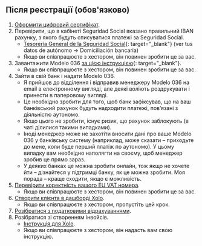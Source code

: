 ## Після реєстрації (обов'язково)

1. [Оформити цифровий сертифікат](#оформлення-цифрового-сертифіката).
2. Перевірити, що в кабінеті Seguridad Social вказано правильний IBAN рахунку, з якого будуть списуватися платежі за
   Seguridad Social.
    - [Tesorería General de la Seguridad Social](https://portal.seg-social.gob.es/wps/portal/importass/importass/bienvenida){:
      target="_blank"} (ver tus datos de autónomo -> Domiciliación bancaria)
    - Якщо ви співпрацюєте з хестором, він повинен зробити це за вас.
3. Завантажити Modelo 036
   [за цією інструкцією](https://www.xolo.io/es-en/faq/xolo-spain/category/get-started/article/i-am-already-registered-as-self-employed-where-can-i-find-my){:
   target="_blank"}.
    - Якщо ви співпрацюєте з хестором, він повинен зробити це за вас.
4. Зайти в свій банк і надати Modelo 036.
    - Я прийшов до відділення і відправив менеджеру Modelo 036 на email в електронному вигляді, але деякі воліють
      роздрукувати і принести в паперовому вигляді.
    - Це необхідно зробити для того, щоб банк зафіксував, що на ваш банківський рахунок будуть надходити платежі,
      пов’язані з діяльністю аутономо.
    - Якщо цього не зробити, існує ризик, що рахунок заблокують (в чаті ділилися такими випадками).
    - Іноді менеджер може не захотіти вносити дані про ваше Modelo 036 у банківську систему (наприклад, може сказати –
      приходьте до мене, коли буде перший платіж по аутономо). У цьому випадку вам необхідно наполягти на своєму, щоб
      менеджер зробив це прямо зараз.
    - У деяких банках це можна зробити онлайн, тож якщо не хочете йти – дізнайтеся у підтримці банку, як це можна
      зробити. Моя порада – краще сходити, якщо є можливість.
5. [Перевірити коректність вашого EU VAT номера](#перевірка-коректності-eu-vat-номера).
    - Якщо ви співпрацюєте з хестором, він повинен зробити це за вас.
6. [Створити клієнта в дашборді Xolo](#створення-клієнта).
    - Якщо ви співпрацюєте з хестором, пропустіть цей крок.
7. [Розібратися з податковими відрахуваннями](#податкові-відрахування-та-пільги).
8. Розібратися зі створенням інвойсів.
    - [Інструкція для Xolo](#створення-інвойсу-xolo).
    - Якщо ви співпрацюєте з хестором, він надасть вам свою інструкцію.

